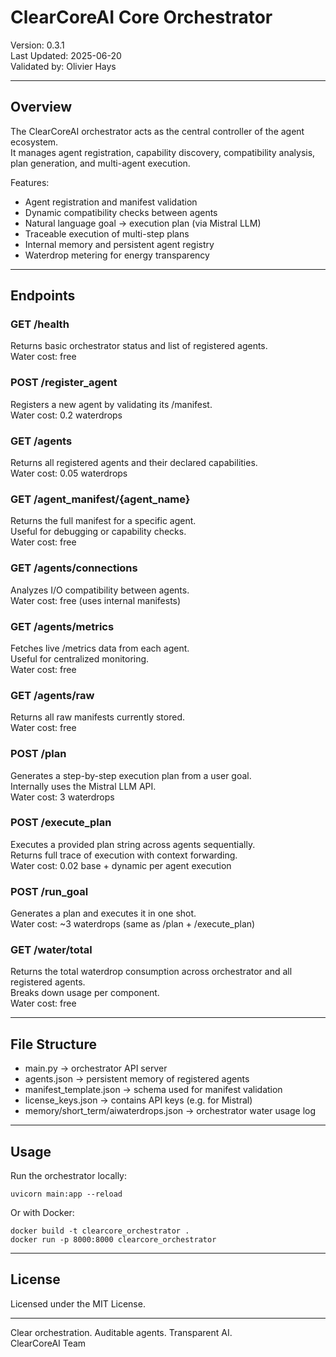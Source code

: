 # ClearCoreAI Core Orchestrator

Version: 0.3.1  
Last Updated: 2025-06-20  
Validated by: Olivier Hays  

---

## Overview

The ClearCoreAI orchestrator acts as the central controller of the agent ecosystem.  
It manages agent registration, capability discovery, compatibility analysis, plan generation, and multi-agent execution.

Features:

- Agent registration and manifest validation  
- Dynamic compatibility checks between agents  
- Natural language goal → execution plan (via Mistral LLM)  
- Traceable execution of multi-step plans  
- Internal memory and persistent agent registry  
- Waterdrop metering for energy transparency

---

## Endpoints

### GET /health  
Returns basic orchestrator status and list of registered agents.  
Water cost: free

### POST /register_agent  
Registers a new agent by validating its /manifest.  
Water cost: 0.2 waterdrops

### GET /agents  
Returns all registered agents and their declared capabilities.  
Water cost: 0.05 waterdrops

### GET /agent_manifest/{agent_name}  
Returns the full manifest for a specific agent.  
Useful for debugging or capability checks.  
Water cost: free

### GET /agents/connections  
Analyzes I/O compatibility between agents.  
Water cost: free (uses internal manifests)

### GET /agents/metrics  
Fetches live /metrics data from each agent.  
Useful for centralized monitoring.  
Water cost: free

### GET /agents/raw  
Returns all raw manifests currently stored.  
Water cost: free

### POST /plan  
Generates a step-by-step execution plan from a user goal.  
Internally uses the Mistral LLM API.  
Water cost: 3 waterdrops

### POST /execute_plan  
Executes a provided plan string across agents sequentially.  
Returns full trace of execution with context forwarding.  
Water cost: 0.02 base + dynamic per agent execution

### POST /run_goal  
Generates a plan and executes it in one shot.  
Water cost: ~3 waterdrops (same as /plan + /execute_plan)

### GET /water/total  
Returns the total waterdrop consumption across orchestrator and all registered agents.  
Breaks down usage per component.  
Water cost: free

---

## File Structure

- main.py → orchestrator API server  
- agents.json → persistent memory of registered agents  
- manifest_template.json → schema used for manifest validation  
- license_keys.json → contains API keys (e.g. for Mistral)  
- memory/short_term/aiwaterdrops.json → orchestrator water usage log

---

## Usage

Run the orchestrator locally:

    uvicorn main:app --reload

Or with Docker:

    docker build -t clearcore_orchestrator .
    docker run -p 8000:8000 clearcore_orchestrator

---

## License

Licensed under the MIT License.

---

Clear orchestration. Auditable agents. Transparent AI.  
ClearCoreAI Team